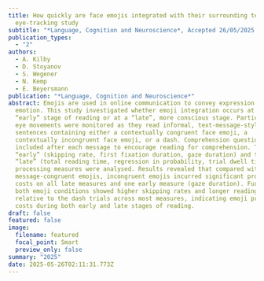 ```yaml
---
title: How quickly are face emojis integrated with their surrounding text? An
  eye-tracking study
subtitle: "*Language, Cognition and Neuroscience*, Accepted 26/05/2025."
publication_types:
  - "2"
authors:
  - A. Kilby
  - D. Stoyanov
  - S. Wegener
  - N. Kemp
  - E. Beyersmann
publication: "*Language, Cognition and Neuroscience*"
abstract: Emojis are used in online communication to convey expression and
  emotion. This study investigated whether emoji integration occurs at an
  “early” stage of reading or at a “late”, more conscious stage. Participants’
  eye movements were monitored as they read informal, text-message-style
  sentences containing either a contextually congruent face emoji, a
  contextually incongruent face emoji, or a dash. Comprehension questions were
  included after each message to encourage reading for comprehension. Three
  “early” (skipping rate, first fixation duration, gaze duration) and three
  “late” (total reading time, regression in probability, trial dwell time)
  processing measures were analysed. Results revealed that compared with
  message-congruent emojis, incongruent emojis incurred significant processing
  costs on all late measures and one early measure (gaze duration). Further,
  both emoji conditions showed higher skipping rates and longer reading times
  relative to the dash trials across most measures, indicating emoji processing
  costs during both early and late stages of reading.
draft: false
featured: false
image:
  filename: featured
  focal_point: Smart
  preview_only: false
summary: "2025"
date: 2025-05-26T02:11:31.773Z
---
```


